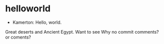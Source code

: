 # helloworld
   - Kamerton:  Hello, world.

Great deserts and Ancient Egypt. Want to see
Why no commit comments? or coments?
